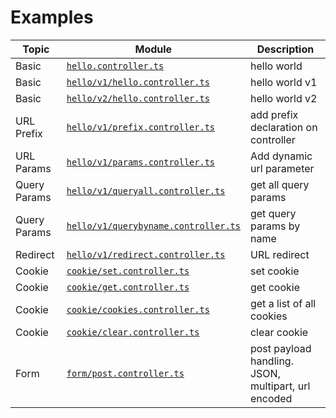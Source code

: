 # Examples
|Topic|Module|Description|
|--|--|--|
|Basic|[`hello.controller.ts`](hello.controller.ts)|hello world|
|Basic|[`hello/v1/hello.controller.ts`](hello/v1/hello.controller.ts)|hello world v1|
|Basic|[`hello/v2/hello.controller.ts`](hello/v2/hello.controller.ts)|hello world v2|
|URL Prefix|[`hello/v1/prefix.controller.ts`](hello/v1/prefix.controller.ts)|add prefix declaration on controller|
|URL Params|[`hello/v1/params.controller.ts`](hello/v1/params.controller.ts)|Add dynamic url parameter|
|Query Params|[`hello/v1/queryall.controller.ts`](hello/v1/queryall.controller.ts)|get all query params|
|Query Params|[`hello/v1/querybyname.controller.ts`](hello/v1/querybyname.controller.ts)|get query params by name|
|Redirect|[`hello/v1/redirect.controller.ts`](hello/v1/redirect.controller.ts)|URL redirect|
|Cookie|[`cookie/set.controller.ts`](cookie/set.controller.ts)|set cookie|
|Cookie|[`cookie/get.controller.ts`](cookie/get.controller.ts)|get cookie|
|Cookie|[`cookie/cookies.controller.ts`](cookie/cookies.controller.ts)|get a list of all cookies|
|Cookie|[`cookie/clear.controller.ts`](cookie/clear.controller.ts)|clear cookie|
|Form|[`form/post.controller.ts`](form/post.controller.ts)|post payload handling. JSON, multipart, url encoded|
